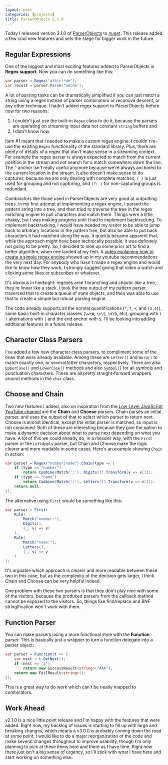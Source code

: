 ```yaml
---
layout: post
categories: [projects]
title: ParserObjects 2.1.0
---
```


Today I released version 2.1.0 of [ParserObjects](https://github.com/Whiteknight/ParserObjects) to [nuget](https://www.nuget.org/packages/ParserObjects/2.1.0). This release added a few cool new features and sets the stage for bigger work in the future. 

## Regular Expressions

One of the biggest and most exciting features added to ParserObjects is **Regex support**. Now you can do something like this:

```csharp
var parser = Regex("a(b|c)*de");
var result = parser.Parse("abcde");
```

A lot of parsing tasks can be dramatically simplified if you can just match a string using a regex instead of parser combinators or recursive descent, or any other technique. I hadn't added regex support to ParserObjects before now for two reasons:

1. I couldn't just use the built-in `Regex` class to do it, because the parsers are operating on streaming input data not constant `string` buffers and
2. I didn't know how.

Item #1 meant that I needed to make a custom regex engine. I couldn't re-use the existing `Regex` functionality of the standard library. Plus, there are plenty of details of a regex that don't make sense in a streaming context. For example the regex parser is always expected to match from the current position in the stream and not search for a match somewhere down the line. The `^` anchor isn't really useful anymore because we're always anchored to the current location in the stream. It also doesn't make sense to do captures, because we are only dealing with complete matches, `( )` is just used for grouping and not capturing, and `(?: )` for non-capturing groups is redundant.

Combinators like those used in ParserObjects are very good at outputting trees. In my first attempt at implementing a regex engine, I parsed the pattern string into a tree, and then tried to traverse the tree in the regex matching engine to pull characters and match them. Things were a little shakey, but I was making progress until I had to implement backtracking. To implement backtracking, I would have needed my visitor to be able to jump back to arbitrary locations in the pattern tree, but also be able to put back characters it had matched along the way. It quickly became apparent that, while the approach might have been technically possible, it was definitely not going to be pretty. So, I decided to look up some prior art to find a better algorithm, when one landed at my feet. A [video explaining how to create a simple regex engine](https://www.youtube.com/watch?v=u01jb8YN2Lw) showed up in my youtube recommendations the very next day. For anybody who hasn't made a regex engine and would like to know how they work, I strongly suggest giving that video a watch and clicking some likes or subscribes or whatever.

It's obvious in hindsight: regexes aren't branching and chaotic like a tree, they're linear like a stack. I took the tree output of my pattern parser, traversed that to create a queue of state objects, and then was able to use that to create a simple but robust parsing engine. 

The code already supports all the normal quantifications (`*`, `?`, `+`, and `{3,4}`), some basic built-in character classes (`\w\W`, `\s\S`, `\d\D`, etc), grouping with `( )` alternations with `|` and the end anchor with `$`. I'll be looking into adding additional features in a future release.

## Character Class Parsers

I've added a few new character class parsers, to compliment some of the ones that were already available. Among these are `Letter()` and `Word()` to match exactly one, or several letter characters, respectively. There are also `UpperCase()` and `LowerCase()` methods and also `Symbol()` for all symbols and punctuation characters. These are all pretty straight-forward wrappers around methods in the `char` class.

## Choose and Chain

Two new features I added, also on inspiration from the [Low Level JavaScript YouTube channel](https://www.youtube.com/channel/UC56l7uZA209tlPTVOJiJ8Tw) are the **Chain** and **Choose** parsers. Chain parses an initial parser, and uses the output of that to select which parser to return next. Choose is almost identical, except the initial parser is matched, so input is not consumed. Both of these are interesting because they give the option to make a dynamic decision about what to parse next depending on what you have. A lot of this we could already do, in a messier way, with the `First` parser or the `LeftApply` parser, but Chain and Choose make the logic clearer and more readable in some cases. Here's an example showing `Chain` in action:

```csharp
var parser = Regex("number|name").Chain(type => {
    if (type == "number")
        return Combine(Match(':'), Digits()).Transform(v => v[1]);
    if (type == "name")
        return Combine(Match(':'), Letters()).Transform(v => v[1]);
    return null;
});
```

The alternative using `First` would be something like this:

```csharp
var parser = First(
    Rule(
        Match("number:"),
        Digits(),
        (_, v) => v)
    ),
    Rule(
        Match("name:"),
        Letters(),
        (_, v) => v
    )
);
```

It's arguable which approach is clearer and more readable between these two in this case, but as the complexity of the decision gets larger, I think Chain and Choose can be very helpful indeed.

One problem with these two parsers is that they don't play nice with some of the visitors, because the produced parsers from the callback method cannot be exposed to the visitors. So, things like find/replace and BNF stringification won't work with them.

## Function Parser

You can make parsers using a more functional style with the **Function** parser. This is basically just a wrapper to turn a function delegate into a parser object:

```csharp
var parser = Function(t => {
    var next = t.GetNext();
    if (next == 'a')
        return new SuccessResult<string>("AAA");
    return new FailResult<string>();
});
```

This is a great way to do work which can't be neatly mapped to combinators.

## Work Ahead

v2.1.0 is a nice little point release and I'm happy with the features that were added. Right now, my backlog of issues is starting to fill up with large and breaking changes, which means a v3.0.0 is probably coming down the road at some point. I would like to do a major reorganization of the code and make several changes throughout to improve usability, though I'm only planning to pick at these items here and there as I have time. Right now there just isn't a big sense of urgency, so I'll stick with what I have here and start working on something else.
